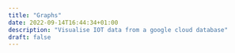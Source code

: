 ```yaml
---
title: "Graphs"
date: 2022-09-14T16:44:34+01:00
description: "Visualise IOT data from a google cloud database"
draft: false
---
```


